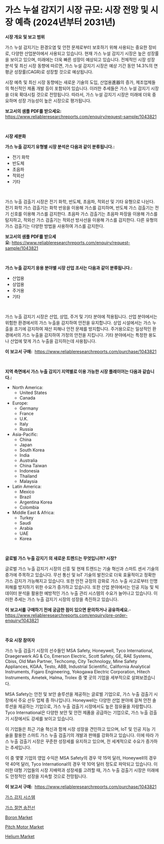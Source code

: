 <p><h1>가스 누설 감지기 시장 규모: 시장 전망 및 시장 예측 (2024년부터 2031년)</h1></p><p><strong>시장 개요 및 보고 범위</strong></p>
<p><p>가스 누설 감지기는 환경오염 및 안전 문제로부터 보호하기 위해 사용되는 중요한 장비로, 다양한 산업분야에서 사용되고 있습니다. 현재 가스 누설 감지기 시장은 높은 성장률을 보이고 있으며, 미래에는 더욱 빠른 성장이 예상되고 있습니다. 전체적인 시장 성장 분석 및 최신 시장 동향에 따르면, 가스 누설 감지기 시장은 예상 기간 동안 14.3%의 연평균 성장률(CAGR)로 성장할 것으로 예상됩니다. </p><p>시장 예측 및 최신 시장 동향에는 새로운 기술의 도입, 산업용進器의 증가, 제조업체들의 혁신적인 제품 개발 등이 포함되어 있습니다. 이러한 추세들은 가스 누설 감지기 시장을 더욱 확대시킬 것으로 전망됩니다. 따라서, 가스 누설 감지기 시장은 미래에 더욱 중요하며 성장 가능성이 높은 시장으로 평가됩니다.</p></p>
<p><strong>보고서의 샘플 PDF를 받으세요:</strong> <a href="https://www.reliableresearchreports.com/enquiry/request-sample/1043821">https://www.reliableresearchreports.com/enquiry/request-sample/1043821</a></p>
<p>&nbsp;</p>
<p><strong>시장 세분화</strong></p>
<p><strong>가스 누출 감지기 유형별 시장 분석은 다음과 같이 분류됩니다.:</strong></p>
<p><ul><li>전기 화학</li><li>반도체</li><li>초음파</li><li>적외선</li><li>기타</li></ul></p>
<p>&nbsp;</p>
<p><p>가스 누출 검출기 시장은 전기 화학, 반도체, 초음파, 적외선 및 기타 유형으로 나뉜다. 전기 화학 가스 검출기는 화학 반응을 이용해 가스를 감지하며, 반도체 가스 검출기는 전기 신호를 이용해 가스를 감지한다. 초음파 가스 검출기는 초음파 파장을 이용해 가스를 탐지하고, 적외선 가스 검출기는 적외선 방사선을 이용해 가스를 감지한다. 다른 유형의 가스 검출기는 다양한 방법을 사용하여 가스를 감지한다.</p></p>
<p><strong>보고서의 샘플 PDF를 받으세요:</strong>&nbsp;<a href="https://www.reliableresearchreports.com/enquiry/request-sample/1043821">https://www.reliableresearchreports.com/enquiry/request-sample/1043821</a></p>
<p>&nbsp;</p>
<p><strong> 가스 누출 감지기 응용 분야별 시장 산업 조사는 다음과 같이 분류됩니다.:</strong></p>
<p><ul><li>산업용</li><li>상업용</li><li>주거용</li><li>기타</li></ul></p>
<p>&nbsp;</p>
<p><p>가스 누출 감지기 시장은 산업, 상업, 주거 및 기타 분야에 적용됩니다. 산업 분야에서는 위험한 환경에서의 가스 누출을 감지하여 안전을 유지합니다. 상업 시설에서는 가스 누출을 조기에 감지하여 재산 피해나 안전 문제를 방지합니다. 주거용으로는 일상적인 환경에서의 가스 누출을 감지하여 가정의 안전을 지킵니다. 기타 분야에서는 특정한 용도나 산업에 맞게 가스 누출을 감지하는데 사용됩니다.</p></p>
<p><strong>이 보고서 구매:</strong>&nbsp; <a href="https://www.reliableresearchreports.com/purchase/1043821">https://www.reliableresearchreports.com/purchase/1043821</a></p>
<p>&nbsp;</p>
<p><strong>지역 측면에서 가스 누출 감지기 지역별로 이용 가능한 시장 플레이어는 다음과 같습니다.:</strong></p>
<p><ul>
    <li>
        North America:
        <ul>
            <li>United States</li>
            <li>Canada</li>
        </ul>
    </li>
    <li>
        Europe:
        <ul>
            <li>Germany</li>
            <li>France</li>
            <li>U.K.</li>
            <li>Italy</li>
            <li>Russia</li>
        </ul>
    </li>
    <li>
        Asia-Pacific:
        <ul>
            <li>China</li>
            <li>Japan</li>
            <li>South Korea</li>
            <li>India</li>
            <li>Australia</li>
            <li>China Taiwan</li>
            <li>Indonesia</li>
            <li>Thailand</li>
            <li>Malaysia</li>
        </ul>
    </li>
    <li>
        Latin America:
        <ul>
            <li>Mexico</li>
            <li>Brazil</li>
            <li>Argentina Korea</li>
            <li>Colombia</li>
        </ul>
    </li>
    <li>
        Middle East & Africa:
        <ul>
            <li>Turkey</li>
            <li>Saudi</li>
            <li>Arabia</li>
            <li>UAE</li>
            <li>Korea</li>
        </ul>
    </li>
    </ul></p>
<p>&nbsp;</p>
<p><strong>글로벌 가스 누출 감지기 의 새로운 트렌드는 무엇입니까? 시장?</strong></p>
<p><p>글로벌 가스 누출 감지기 시장의 신흥 및 현재 트렌드는 기술 혁신과 스마트 센서 기술의 증가에 주목하고 있습니다. 무선 통신 및 IoT 기술의 발전으로 더욱 효율적이고 정확한 가스 감지가 가능해지고 있습니다. 또한 안전 규정의 강화로 가스 누출 사고로부터 인명 피해를 방지하기 위한 수요가 증가하고 있습니다. 또한 산업 분야에서는 인공 지능 및 빅데이터 분석을 활용한 예방적인 가스 누출 관리 시스템의 수요가 늘어나고 있습니다. 이러한 추세는 가스 누출 감지기 시장의 성장을 촉진하고 있습니다.</p></p>
<p><strong>이 보고서를 구매하기 전에 궁금한 점이 있으면 문의하거나 공유하세요.</strong>- <a href="https://www.reliableresearchreports.com/enquiry/pre-order-enquiry/1043821">https://www.reliableresearchreports.com/enquiry/pre-order-enquiry/1043821</a></p>
<p>&nbsp;</p>
<p><strong>주요 시장 참여자</strong></p>
<p><p>가스 누출 검출기 시장의 선수들인 MSA Safety, Honeywell, Tyco International, Draegerwerk AG & Co, Emerson Electric, Scott Safety, GE, RAE Systems, Cbiss, Old Man Partner, Techcomp, City Technology, Mine Safety Appliances, KGAA, Testo, ABB, Industrial Scientific, California Analytical Instruments, Figaro Engineering, Yokogawa Electric Corporation, Hitech Instruments, Ametek, Halma, Trolex 중 몇 곳의 기업을 세부적으로 살펴보겠습니다. </p><p>MSA Safety는 안전 및 보안 솔루션을 제공하는 글로벌 기업으로, 가스 누출 검출기 시장에서 주요 선두 업체 중 하나입니다. Honeywell는 다양한 산업 분야에 걸쳐 안전 솔루션을 제공하는 기업으로, 가스 누출 검출기 시장에서도 높은 점유율을 자랑합니다. Tyco International은 다양한 보안 및 안전 제품을 공급하는 기업으로, 가스 누출 검출기 시장에서도 강세를 보이고 있습니다.</p><p>이 기업들은 최근 기술 혁신과 함께 시장 성장을 견인하고 있으며, IoT 및 인공 지능 기술을 활용한 스마트 가스 누출 검출기의 개발과 판매를 강화하고 있습니다. 이에 따라 가스 누출 검출기 시장은 꾸준한 성장세를 유지하고 있으며, 전 세계적으로 수요가 증가하는 추세입니다.</p><p>이 중 몇몇 기업의 영업 수익은 MSA Safety의 경우 약 15억 달러, Honeywell의 경우 약 40억 달러, Tyco International의 경우 약 10억 달러 정도로 파악되고 있습니다. 이러한 대형 기업들의 시장 지배력과 성장세를 고려할 때, 가스 누출 검출기 시장은 미래에도 안정적인 성장을 지속할 것으로 전망됩니다.</p></p>
<p><strong>이 보고서 구매:</strong>&nbsp;&nbsp;<a href="https://www.reliableresearchreports.com/purchase/1043821">https://www.reliableresearchreports.com/purchase/1043821</a></p>
<p><p><a href="https://github.com/oajzkywllm460/Market-Research-Report-List-1/blob/main/1384324194120.md">가스 감지 시스템</a></p><p><a href="https://github.com/vsr06p4p49/Market-Research-Report-List-1/blob/main/3405523194121.md">가스 절연 송전선</a></p><p><a href="https://github.com/provorikovar/Market-Research-Report-List-3/blob/main/boron-market.md">Boron Market</a></p><p><a href="https://issuu.com/reportprime-2/docs/pitch-motor-market-size-2030.pptx">Pitch Motor Market</a></p><p><a href="https://github.com/CliffMedina6/Market-Research-Report-List-3/blob/main/helium-market.md">Helium Market</a></p></p>
